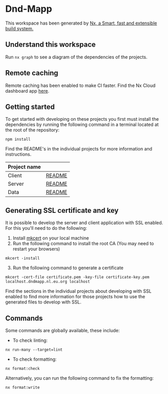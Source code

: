 # Dnd-Mapp

This workspace has been generated by [Nx, a Smart, fast and extensible build system.](https://nx.dev)

## Understand this workspace

Run `nx graph` to see a diagram of the dependencies of the projects.

## Remote caching

Remote caching has been enabled to make CI faster. Find the Nx Cloud dashboard app
[here](https://cloud.nx.app/orgs/63c13e9e2f98d9000e5cd7fb/workspaces/6419b717cd130f2e52f37d48).

## Getting started

To get started with developing on these projects you first must install the dependencies by running the following
command in a terminal located at the root of the repository:

```shell
npm install
```

Find the README's in the individual projects for more information and instructions.

| Project name |                                     |
| ------------ | ----------------------------------- |
| Client       | [README](packages/client/README.md) |
| Server       | [README](packages/server/README.md) |
| Data         | [README](packages/data/README.md)   |

## Generating SSL certificate and key

It is possible to develop the server and client application with SSL enabled. For this you'll need to do the following:

1. Install [mkcert](https://github.com/FiloSottile/mkcert) on your local machine
2. Run the following command to install the root CA (You may need to restart your browsers)

```shell
mkcert -install
```

3. Run the following command to generate a certificate

```shell
mkcert -cert-file certificate.pem -key-file certificate-key.pem localhost.dndmapp.nl.eu.org localhost
```

Find the sections in the individual projects about developing with SSL enabled to find more information for those projects
how to use the generated files to develop with SSL.

## Commands

Some commands are globally available, these include:

-   To check linting:

```shell
nx run-many --target=lint
```

-   To check formatting:

```shell
nx format:check
```

Alternatively, you can run the following command to fix the formatting:

```shell
nx format:write
```
